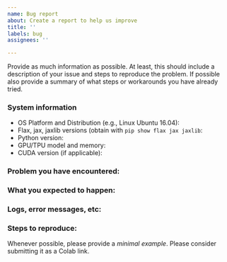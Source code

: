 ```yaml
---
name: Bug report
about: Create a report to help us improve
title: ''
labels: bug
assignees: ''

---
```


Provide as much information as possible. At least, this should include a description of your issue and steps to reproduce the problem. If possible also provide a summary of what steps or workarounds you have already tried.

### System information
- OS Platform and Distribution (e.g., Linux Ubuntu 16.04): 
- Flax, jax, jaxlib versions (obtain with `pip show flax jax jaxlib`: 
- Python version: 
- GPU/TPU model and memory: 
- CUDA version (if applicable): 


### Problem you have encountered:


### What you expected to happen:


### Logs, error messages, etc:



### Steps to reproduce:
Whenever possible, please provide a *minimal example*. Please consider submitting it as a Colab link.

